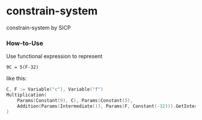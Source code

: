 # constrain-system
constrain-system by SICP

### How-to-Use
Use functional expression to represent 
```
9C = 5(F-32)
```
like this:
```go 
C, F := Variable("c"), Variable("f")
Multiplication(
    Params(Constant(9), C), Params(Constant(5),
    Addition(Params(Intermediate()), Params(F, Constant(-32))).GetIntermediate()))
)
```
